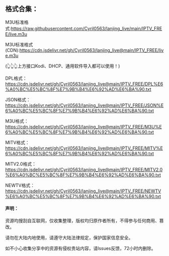 

## 格式合集：

M3U标准格式:https://raw.githubusercontent.com/Cyril0563/lanjing_live/main/IPTV_FREE/live.m3u

M3U标准格式(CDN):https://cdn.jsdelivr.net/gh/Cyril0563/lanjing_live@main/IPTV_FREE/live.m3u

(👆👆👆上方接口Kodi、DHCP、通用软件导入都可以使用！)

DPL格式：https://cdn.jsdelivr.net/gh/Cyril0563/lanjing_live@main/IPTV_FREE/DPL%E6%A0%BC%E5%BC%8F%E7%9B%B4%E6%92%AD%E6%BA%90.txt

JSON格式：https://cdn.jsdelivr.net/gh/Cyril0563/lanjing_live@main/IPTV_FREE/JSON%E6%A0%BC%E5%BC%8F%E7%9B%B4%E6%92%AD%E6%BA%90.txt

M3U格式：https://cdn.jsdelivr.net/gh/Cyril0563/lanjing_live@main/IPTV_FREE/M3U%E6%A0%BC%E5%BC%8F%E7%9B%B4%E6%92%AD%E6%BA%90.txt

MITV格式：https://cdn.jsdelivr.net/gh/Cyril0563/lanjing_live@main/IPTV_FREE/MITV%E6%A0%BC%E5%BC%8F%E7%9B%B4%E6%92%AD%E6%BA%90.txt

MITV2.0格式：https://cdn.jsdelivr.net/gh/Cyril0563/lanjing_live@main/IPTV_FREE/MITV2.0%E6%A0%BC%E5%BC%8F%E7%9B%B4%E6%92%AD%E6%BA%90.txt

NEWTV格式：https://cdn.jsdelivr.net/gh/Cyril0563/lanjing_live@main/IPTV_FREE/NEWTV%E6%A0%BC%E5%BC%8F%E7%9B%B4%E6%92%AD%E6%BA%90.txt



#### 声明：

<p>资源均搜刮自互联网，仅收集整理，版权均归原作者所有，不得参与任何商用、篡改。</P>
<p>请勿在大陆内地使用，请遵守大陆法律规定，保护国家信息安全。</P>
<p>如不小心收集分享中的资源有侵权贵站内容，请lssues反馈，72小时内删除。</P>

